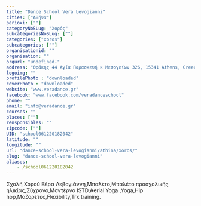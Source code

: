 ```yaml
---
title: "Dance School Vera Levogianni"
cities: ["Αθήνα"]
perioxi: [""]
categoryNoSLug: "Χορός"
subcategoriesNoSLug: [""]
categories: ["xoros"]
subcategories: [""]
organisationid: ""
organisation: ""
orgurl: "undefined-"
address: "Θράκης 44 Αγία Παρασκευή κ Μεσογείων 326, 15341 Athens, Greece"
logoimg: ""
profilePhoto : "downloaded"
coverPhoto : "downloaded"
website: "www.veradance.gr"
facebook: "www.facebook.com/veradanceschool"
phone: ""
email: "info@veradance.gr"
courses: ""
places: [""]
rensponsibles: ""
zipcode: [""]
UID: "school061220182042"
latitude: ""
longitude: ""
url: "dance-school-vera-levogianni/athina/xoros/"
slug: "dance-school-vera-levogianni"
aliases:
    - /school061220182042
---
```





Σχολή Χορού Βέρα Λεβογιάννη,Μπαλέτο,Mπαλέτο προσχολικής ηλικίας,Σύχρονο,Μοντέρνο ISTD,Aerial Yoga ,Yoga,Hip hop,Μαζορέτες,Flexibility,Trx training.